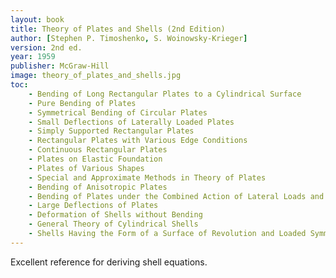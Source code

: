 ```yaml
---
layout: book
title: Theory of Plates and Shells (2nd Edition)
author: [Stephen P. Timoshenko, S. Woinowsky-Krieger]
version: 2nd ed.
year: 1959
publisher: McGraw-Hill
image: theory_of_plates_and_shells.jpg
toc:
    - Bending of Long Rectangular Plates to a Cylindrical Surface
    - Pure Bending of Plates
    - Symmetrical Bending of Circular Plates
    - Small Deflections of Laterally Loaded Plates
    - Simply Supported Rectangular Plates
    - Rectangular Plates with Various Edge Conditions
    - Continuous Rectangular Plates
    - Plates on Elastic Foundation
    - Plates of Various Shapes
    - Special and Approximate Methods in Theory of Plates
    - Bending of Anisotropic Plates
    - Bending of Plates under the Combined Action of Lateral Loads and Forces in the Middle Plane of the Plate
    - Large Deflections of Plates
    - Deformation of Shells without Bending
    - General Theory of Cylindrical Shells
    - Shells Having the Form of a Surface of Revolution and Loaded Symmetrically with Respect to Their Axis
---
```


Excellent reference for deriving shell equations.


